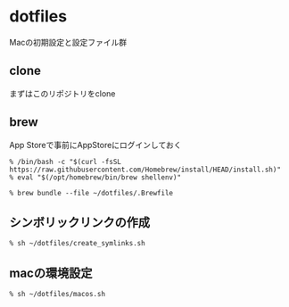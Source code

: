 # dotfiles

Macの初期設定と設定ファイル群

## clone

まずはこのリポジトリをclone

## brew

App Storeで事前にAppStoreにログインしておく

```console
% /bin/bash -c "$(curl -fsSL https://raw.githubusercontent.com/Homebrew/install/HEAD/install.sh)"
% eval "$(/opt/homebrew/bin/brew shellenv)"
```

```console
% brew bundle --file ~/dotfiles/.Brewfile 
```

## シンボリックリンクの作成

```console
% sh ~/dotfiles/create_symlinks.sh
```

## macの環境設定

```console
% sh ~/dotfiles/macos.sh
```